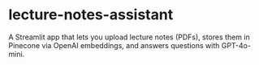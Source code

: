 # lecture-notes-assistant
A Streamlit app that lets you upload lecture notes (PDFs), stores them in Pinecone via OpenAI embeddings, and answers questions with GPT-4o-mini.

